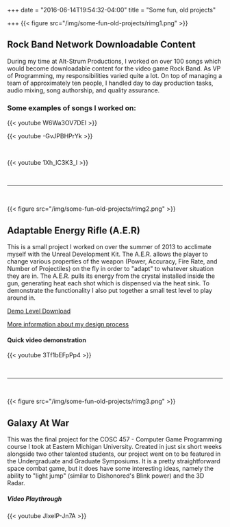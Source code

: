 +++
date = "2016-06-14T19:54:32-04:00"
title = "Some fun, old projects"

+++
{{< figure src="/img/some-fun-old-projects/rimg1.png" >}}
## Rock Band Network Downloadable Content

During my time at Alt-Strum Productions, I worked on over 100 songs which would become downloadable content for the video game Rock Band.  As VP of Programming, my responsibilities varied quite a lot. On top of managing a team of approximately ten people, I handled day to day production tasks, audio mixing, song authorship, and quality assurance. 

### Some examples of songs I worked on:
{{< youtube W6Wa3OV7DEI >}}
</br>

{{< youtube -GvJPBHPrYk >}}

</br>

{{< youtube 1Xh_lC3K3_I >}}

</br>

---

</br>

{{< figure src="/img/some-fun-old-projects/rimg2.png" >}}
## Adaptable Energy Rifle (A.E.R)

This is a small project I worked on over the summer of 2013 to acclimate myself with the Unreal Development Kit.  The A.E.R. allows the player to change various properties of the weapon (Power, Accuracy, Fire Rate, and Number of Projectiles) on the fly in order to "adapt" to whatever situation they are in.  The A.E.R. pulls its energy from the crystal installed inside the gun, generating heat each shot which is dispensed via the heat sink.  To demonstrate the functionality I also put together a small test level to play around in. 

[Demo Level Download](http://dl.anthonydipirro.com/UDKInstall-AERdemov2.zip)

[More information about my design process](/post/adaptable-energy-rifle-design-process)

#### Quick video demonstration
{{< youtube 3Tf1bEFpPp4 >}}

</br>

---

</br>

{{< figure src="/img/some-fun-old-projects/rimg3.png" >}}
## Galaxy At War

This was the final project for the COSC 457 - Computer Game Programming course I took at Eastern Michigan University.  Created in just six short weeks alongside two other talented students, our project went on to be featured in the Undergraduate and Graduate Symposiums.  It is a pretty straightforward space combat game, but it does have some interesting ideas, namely the ability to "light jump" (similar to Dishonored's Blink power) and the 3D Radar.

##### Video Playthrough
{{< youtube JIxelP-Jn7A >}}
